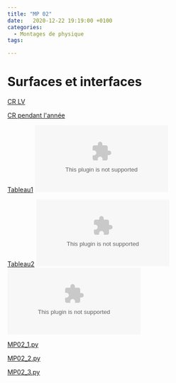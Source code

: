 ```yaml
---
title: "MP 02"
date:   2020-12-22 19:19:00 +0100
categories:
  - Montages de physique
tags:

---
```

# Surfaces et interfaces

[CR LV](/assets/pdf/MP02.pdf)
<object class="pdf fitvidsignore" data="/assets/pdf/MP02.pdf" type="application/pdf"></object>

[CR pendant l'année](/assets/pdf/MP02_CR.pdf)
<object class="pdf fitvidsignore" data="/assets/pdf/MP02_CR.pdf" type="application/pdf"></object>

[Tableau1](/assets/jpeg/MP02_tableau1.jpg)
<object class="pdf fitvidsignore" data="/assets/jpeg/MP02_tableau1.jpg" type="application/jpg"></object>

[Tableau2](/assets/jpeg/MP02_tableau2.jpg)
<object class="pdf fitvidsignore" data="/assets/jpeg/MP02_tableau2.jpg" type="application/jpg"></object>
<object class="pdf fitvidsignore" data="/assets/jpeg/evanescente.png" type="application/png"></object>

<a href="/assets/python/MP02_1.py" download>MP02_1.py</a> 

<a href="/assets/python/MP02_2.py" download>MP02_2.py</a>

<a href="/assets/python/MP02_3.py" download>MP02_3.py</a>
